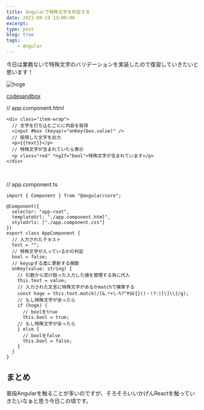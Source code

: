 ```yaml
---
title: Angularで特殊文字を判定する
date: 2021-08-19 13:00:00
excerpt:
type: post
blog: true
tags:
    - Angular
---
```


今日は業務ないで特殊文字のバリデーションを実装したので復習していきたいと思います！

![hoge](https://pedantic-goldberg-e70663.netlify.app/image/0819.gif)  

[codesandbox](https://codesandbox.io/s/patient-surf-etjgv?file=/src/app/app.component.ts)



// app.component.html

```
<div class="item-wrap">
  // 文字を打ち込むごとに内容を取得
  <input #box (keyup)="onKey(box.value)" />
  // 取得した文字を出力
  <p>{{text}}</p>
  // 特殊文字が含まれていたら表示
  <p class="red" *ngIf="bool">特殊文字が含まれています</p>
</div>
```

<br>

// app.component.ts

```
import { Component } from "@angular/core";

@Component({
  selector: "app-root",
  templateUrl: "./app.component.html",
  styleUrls: ["./app.component.css"]
})
export class AppComponent {
  // 入力されたテキスト
  text = "";
  // 特殊文字が入っているかの判定
  bool = false;
  // keyupする度に更新する関数
  onKey(value: string) {
    // 引数から受け取った入力した値を管理する為に代入
    this.text = value;
    // 入力された文言に特殊文字があるかmatchで検索する
    const hoge = this.text.match(/[&.*+\-%?^¥$€{}()・!?:|[\]\\]/g);
    // もし特殊文字が会ったら
    if (hoge) {
      // boolをtrue
      this.bool = true;
    // もし特殊文字が会ったら
    } else {
      // boolをfalse
      this.bool = false;
    }
  }
}
```


## まとめ
普段Angularを触ることが多いのですが、そろそろいいかげんReactを触っていきたいなぁと思う今日この頃です。
